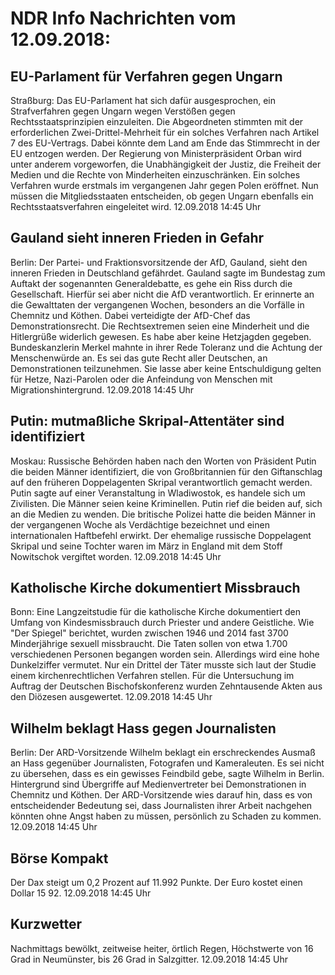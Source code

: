 # NDR Info Nachrichten vom 12.09.2018:


## EU-Parlament für Verfahren gegen Ungarn
Straßburg: Das EU-Parlament hat sich dafür ausgesprochen, ein Strafverfahren gegen Ungarn wegen Verstößen gegen Rechtsstaatsprinzipien einzuleiten. Die Abgeordneten stimmten mit der erforderlichen Zwei-Drittel-Mehrheit für ein solches Verfahren nach Artikel 7 des EU-Vertrags. Dabei könnte dem Land am Ende das Stimmrecht in der EU entzogen werden. Der Regierung von Ministerpräsident Orban wird unter anderem vorgeworfen, die Unabhängigkeit der Justiz, die Freiheit der Medien und die Rechte von Minderheiten einzuschränken. Ein solches Verfahren wurde erstmals im vergangenen Jahr gegen Polen eröffnet. Nun müssen die Mitgliedsstaaten entscheiden, ob gegen Ungarn ebenfalls ein Rechtsstaatsverfahren eingeleitet wird. 12.09.2018 14:45 Uhr 

## Gauland sieht inneren Frieden in Gefahr
Berlin: Der Partei- und Fraktionsvorsitzende der AfD, Gauland, sieht den inneren Frieden in Deutschland gefährdet. Gauland sagte im Bundestag zum Auftakt der sogenannten Generaldebatte, es gehe ein Riss durch die Gesellschaft. Hierfür sei aber nicht die AfD verantwortlich. Er erinnerte an die Gewalttaten der vergangenen Wochen, besonders an die Vorfälle in Chemnitz und Köthen. Dabei verteidigte der AfD-Chef das Demonstrationsrecht. Die Rechtsextremen seien eine Minderheit und die Hitlergrüße widerlich gewesen. Es habe aber keine Hetzjagden gegeben. Bundeskanzlerin Merkel mahnte in ihrer Rede Toleranz und die Achtung der Menschenwürde an. Es sei das gute Recht aller Deutschen, an Demonstrationen teilzunehmen. Sie lasse aber keine Entschuldigung gelten für Hetze, Nazi-Parolen oder die Anfeindung von Menschen mit Migrationshintergrund. 12.09.2018 14:45 Uhr 

## Putin: mutmaßliche Skripal-Attentäter sind identifiziert
Moskau: Russische Behörden haben nach den Worten von Präsident Putin die beiden Männer identifiziert, die von Großbritannien für den Giftanschlag auf den früheren Doppelagenten Skripal verantwortlich gemacht werden. Putin sagte auf einer Veranstaltung in Wladiwostok, es handele sich um Zivilisten. Die Männer seien keine Kriminellen. Putin rief die beiden auf, sich an die Medien zu wenden. Die britische Polizei hatte die beiden Männer in der vergangenen Woche als Verdächtige bezeichnet und einen internationalen Haftbefehl erwirkt. Der ehemalige russische Doppelagent Skripal und seine Tochter waren im März in England mit dem Stoff Nowitschok vergiftet worden. 12.09.2018 14:45 Uhr 

## Katholische Kirche dokumentiert Missbrauch
Bonn: Eine Langzeitstudie für die katholische Kirche dokumentiert den Umfang von Kindesmissbrauch durch Priester und andere Geistliche. Wie "Der Spiegel" berichtet, wurden zwischen 1946 und 2014 fast 3700 Minderjährige sexuell missbraucht. Die Taten sollen von etwa 1.700 verschiedenen Personen begangen worden sein. Allerdings wird eine hohe Dunkelziffer vermutet. Nur ein Drittel der Täter musste sich laut der Studie einem kirchenrechtlichen Verfahren stellen. Für die Untersuchung im Auftrag der Deutschen Bischofskonferenz wurden Zehntausende Akten aus den Diözesen ausgewertet. 12.09.2018 14:45 Uhr 

## Wilhelm beklagt Hass gegen Journalisten
Berlin: Der ARD-Vorsitzende Wilhelm beklagt ein erschreckendes Ausmaß an Hass gegenüber Journalisten, Fotografen und Kameraleuten. Es sei nicht zu übersehen, dass es ein gewisses Feindbild gebe, sagte Wilhelm in Berlin. Hintergrund sind Übergriffe auf Medienvertreter bei Demonstrationen in Chemnitz und Köthen. Der ARD-Vorsitzende wies darauf hin, dass es von entscheidender Bedeutung sei, dass Journalisten ihrer Arbeit nachgehen könnten ohne Angst haben zu müssen, persönlich zu Schaden zu kommen. 12.09.2018 14:45 Uhr 

## Börse Kompakt
Der Dax steigt um 0,2 Prozent auf 11.992  Punkte. Der Euro kostet einen Dollar 15 92. 12.09.2018 14:45 Uhr 

## Kurzwetter
Nachmittags bewölkt, zeitweise heiter, örtlich Regen, Höchstwerte von 16 Grad in Neumünster, bis 26 Grad in Salzgitter. 12.09.2018 14:45 Uhr 
